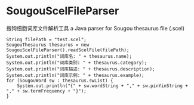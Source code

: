 SougouScelFileParser
====================

搜狗细胞词库文件解析工具 a Java parser for Sougou thesaurus file (.scel)

    String filePath = "test.scel";
    SougouThesaurus thesaurus = new SougouScelFileParser().readScelFile(filePath);
    System.out.println("词库名: " + thesaurus.name);
    System.out.println("词库类别: " + thesaurus.category);
    System.out.println("词库描述: " + thesaurus.description);
    System.out.println("词库示例: " + thesaurus.example);
    for (SougouWord sw : thesaurus.swList) {
        System.out.println("{" + sw.wordString + "," + sw.pinYinString + "," + sw.termFrequency + "}");
    }
